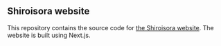 ## Shiroisora website
This repository contains the source code for [the Shiroisora website](https://www.shiroisora.com). The website is built using Next.js.